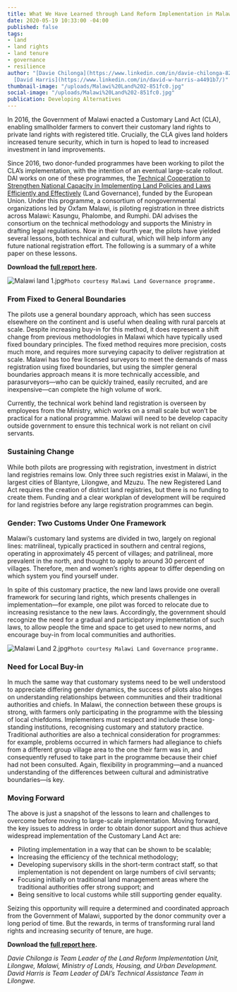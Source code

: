 ```yaml
---
title: What We Have Learned through Land Reform Implementation in Malawi
date: 2020-05-19 10:33:00 -04:00
published: false
tags:
- land
- land rights
- land tenure
- governance
- resilience
author: "[Davie Chilonga](https://www.linkedin.com/in/davie-chilonga-825544150/) and
  [David Harris](https://www.linkedin.com/in/david-w-harris-a4491b7/)"
thumbnail-image: "/uploads/Malawi%20Land%202-851fc0.jpg"
social-image: "/uploads/Malawi%20Land%202-851fc0.jpg"
publication: Developing Alternatives
---
```


In 2016, the Government of Malawi enacted a Customary Land Act (CLA), enabling smallholder farmers to convert their customary land rights to private land rights with registered title. Crucially, the CLA gives land holders increased tenure security, which in turn is hoped to lead to increased investment in land improvements.





Since 2016, two donor-funded programmes have been working to pilot the CLA’s implementation, with the intention of an eventual large-scale rollout. DAI works on one of these programmes, the [Technical Cooperation to Strengthen National Capacity in Implementing Land Policies and Laws Efficiently and Effectively](https://www.dai.com/our-work/projects/malawi-technical-cooperation-to-strengthen-national-capacity-in-implementing-land-policies-and-laws-efficiently-and-effectively-land-governance) (Land Governance), funded by the European Union. Under this programme, a consortium of nongovernmental organizations led by Oxfam Malawi, is piloting registration in three districts across Malawi: Kasungu, Phalombe, and Rumphi. DAI advises the consortium on the technical methodology and supports the Ministry in drafting legal regulations. Now in their fourth year, the pilots have yielded several lessons, both technical and cultural, which will help inform any future national registration effort. The following is a summary of a white paper on these lessons.

**Download the [full report here](/uploads/Malawi%20Land%20Opportuntities%20%20Challenges%202020%20full%20ver2.pdf).** 

![Malawi land 1.jpg](/uploads/Malawi%20land%201.jpg)`Photo courtesy Malawi Land Governance programme.`

### From Fixed to General Boundaries

The pilots use a general boundary approach, which has seen success elsewhere on the continent and is useful when dealing with rural parcels at scale. Despite increasing buy-in for this method, it does represent a shift change from previous methodologies in Malawi which have typically used fixed boundary principles. The fixed method requires more precision, costs much more, and requires more surveying capacity to deliver registration at scale. Malawi has too few licensed surveyors to meet the demands of mass registration using fixed boundaries, but using the simpler general boundaries approach means it is more technically accessible, and parasurveyors—who can be quickly trained, easily recruited, and are inexpensive—can complete the high volume of work.

Currently, the technical work behind land registration is overseen by employees from the Ministry, which works on a small scale but won’t be practical for a national programme. Malawi will need to be develop capacity outside government to ensure this technical work is not reliant on civil servants.

### Sustaining Change 

While both pilots are progressing with registration, investment in district land registries remains low. Only three such registries exist in Malawi, in the largest cities of Blantyre, Lilongwe, and Mzuzu. The new Registered Land Act requires the creation of district land registries, but there is no funding to create them. Funding and a clear workplan of development will be required for land registries before any large registration programmes can begin.

### Gender: Two Customs Under One Framework

Malawi’s customary land systems are divided in two, largely on regional lines: matrilineal, typically practiced in southern and central regions, operating in approximately 45 percent of villages; and patrilineal, more prevalent in the north, and thought to apply to around 30 percent of villages. Therefore, men and women’s rights appear to differ depending on which system you find yourself under. 

In spite of this customary practice, the new land laws provide one overall framework for securing land rights, which presents challenges in implementation—for example, one pilot was forced to relocate due to increasing resistance to the new laws. Accordingly, the government should recognize the need for a gradual and participatory implementation of such laws, to allow people the time and space to get used to new norms, and encourage buy-in from local communities and authorities.

![Malawi Land 2.jpg](/uploads/Malawi%20Land%202.jpg)`Photo courtesy Malawi Land Governance programme.`

### Need for Local Buy-in

In much the same way that customary systems need to be well understood to appreciate differing gender dynamics, the success of pilots also hinges on understanding relationships between communities and their traditional authorities and chiefs. In Malawi, the connection between these groups is strong, with farmers only participating in the programme with the blessing of local chiefdoms. Implementers must respect and include these long-standing institutions, recognising customary and statutory practice. Traditional authorities are also a technical consideration for programmes: for example, problems occurred in which farmers had allegiance to chiefs from a different group village area to the one their farm was in, and consequently refused to take part in the programme because their chief had not been consulted. Again, flexibility in programming—and a nuanced understanding of the differences between cultural and administrative boundaries—is key.

### Moving Forward

The above is just a snapshot of the lessons to learn and challenges to overcome before moving to large-scale implementation. Moving forward, the key issues to address in order to obtain donor support and thus achieve widespread implementation of the Customary Land Act are:
* Piloting implementation in a way that can be shown to be scalable;
* Increasing the efficiency of the technical methodology;
* Developing supervisory skills in the short-term contract staff, so that implementation is not dependent on large numbers of civil servants;
* Focusing initially on traditional land management areas where the traditional authorities offer strong support; and
* Being sensitive to local customs while still supporting gender equality.

Seizing this opportunity will require a determined and coordinated approach from the Government of Malawi, supported by the donor community over a long period of time. But the rewards, in terms of transforming rural land rights and increasing security of tenure, are huge.

**Download the [full report here](/uploads/Malawi%20Land%20Opportuntities%20%20Challenges%202020%20full%20ver2.pdf).** 

*Davie Chilonga is Team Leader of the Land Reform Implementation Unit, Lilongwe, Malawi, Ministry of Lands, Housing, and Urban Development. David Harris is Team Leader of DAI’s Technical Assistance Team in Lilongwe.*